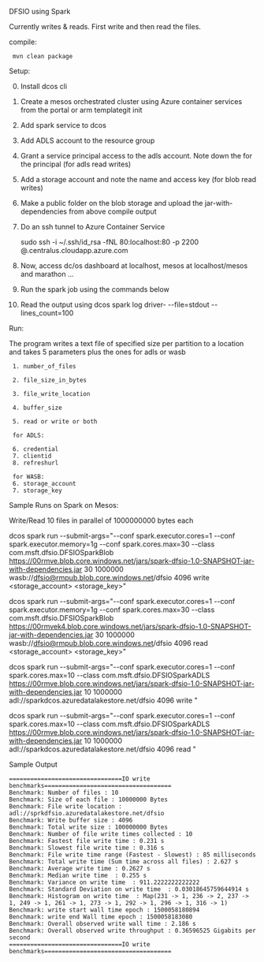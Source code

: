 DFSIO using Spark

Currently writes & reads. First write and then read the files.

compile:

	 mvn clean package

Setup:

0. Install dcos cli
1. Create a mesos orchestrated cluster using Azure container services from the portal or arm templategit init
2. Add spark service to dcos
3. Add ADLS account to the resource group
4. Grant a service principal access to the adls account. Note down the <credential> <clientid> <refreshurl> for the principal (for adls read writes)
5. Add a storage account and note the name and access key (for blob read writes)
6. Make a public folder on the blob storage and upload the jar-with-dependencies from above compile output

7. Do an ssh tunnel to Azure Container Service

   sudo ssh -i ~/.ssh/id_rsa  -fNL 80:localhost:80 -p 2200 <user>@<acsname>.centralus.cloudapp.azure.com

8. Now, access dc/os dashboard at localhost, mesos at localhost/mesos and marathon ...

9. Run the spark job using the commands below

10. Read the output using
    dcos spark log driver-<id> --file=stdout --lines_count=100



Run:

 The program writes a text file of specified size per partition to a location and takes 5 parameters plus the ones for adls or wasb
 
     1. number_of_files 
     
     2. file_size_in_bytes 
     
     3. file_write_location 
     
     4. buffer_size
     
     5. read or write or both

     for ADLS:

     6. credential
     7. clientid
     8. refreshurl

     for WASB:
     6. storage_account
     7. storage_key
     

Sample Runs on Spark on Mesos:


Write/Read 10 files in parallel of 1000000000 bytes each


dcos spark run --submit-args="--conf spark.executor.cores=1 --conf spark.executor.memory=1g --conf spark.cores.max=30 --class com.msft.dfsio.DFSIOSparkBlob https://00rmve.blob.core.windows.net/jars/spark-dfsio-1.0-SNAPSHOT-jar-with-dependencies.jar 30 1000000 wasb://dfsio@rmpub.blob.core.windows.net/dfsio 4096 write <storage_account> <storage_key>"

dcos spark run --submit-args="--conf spark.executor.cores=1 --conf spark.executor.memory=1g --conf spark.cores.max=30 --class com.msft.dfsio.DFSIOSparkBlob https://00rmvek4.blob.core.windows.net/jars/spark-dfsio-1.0-SNAPSHOT-jar-with-dependencies.jar 30 1000000 wasb://dfsio@rmpub.blob.core.windows.net/dfsio 4096 read <storage_account> <storage_key>"

dcos spark run --submit-args="--conf spark.executor.cores=1 --conf spark.cores.max=10 --class com.msft.dfsio.DFSIOSparkADLS https://00rmve.blob.core.windows.net/jars/spark-dfsio-1.0-SNAPSHOT-jar-with-dependencies.jar 10 1000000 adl://sparkdcos.azuredatalakestore.net/dfsio 4096 write <credential> <clientid> <refreshurl>"

dcos spark run --submit-args="--conf spark.executor.cores=1 --conf spark.cores.max=10 --class com.msft.dfsio.DFSIOSparkADLS https://00rmve.blob.core.windows.net/jars/spark-dfsio-1.0-SNAPSHOT-jar-with-dependencies.jar 10 1000000 adl://sparkdcos.azuredatalakestore.net/dfsio 4096 read <credential> <clientid> <refreshurl>"

Sample Output

	================================IO write benchmarks====================================
	Benchmark: Number of files : 10
	Benchmark: Size of each file : 10000000 Bytes
	Benchmark: File write location : adl://sprkdfsio.azuredatalakestore.net/dfsio
	Benchmark: Write buffer size : 4096
	Benchmark: Total write size : 100000000 Bytes
	Benchmark: Number of file write times collected : 10
	Benchmark: Fastest file write time : 0.231 s
	Benchmark: Slowest file write time : 0.316 s
	Benchmark: File write time range (Fastest - Slowest) : 85 milliseconds
	Benchmark: Total write time (Sum time across all files) : 2.627 s
	Benchmark: Average write time : 0.2627 s
	Benchmark: Median write time  : 0.255 s
	Benchmark: Variance on write time  : 911.2222222222222
	Benchmark: Standard Deviation on write time  : 0.03018645759644914 s
	Benchmark: Histogram on write time  : Map(231 -> 1, 236 -> 2, 237 -> 1, 249 -> 1, 261 -> 1, 273 -> 1, 292 -> 1, 296 -> 1, 316 -> 1)
	Benchmark: write start wall time epoch : 1500058180894
	Benchmark: write end Wall time epoch : 1500058183080
	Benchmark: Overall observed write wall time : 2.186 s
	Benchmark: Overall observed write throughput : 0.36596525 Gigabits per second
	================================IO write benchmarks====================================



